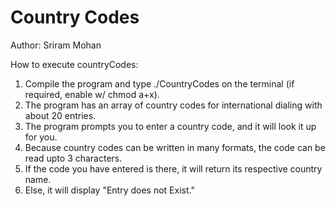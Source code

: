 # Country Codes

Author: Sriram Mohan

How to execute countryCodes:
  1. 	Compile the program and type ./CountryCodes on the terminal (if required, enable w/ chmod a+x).
  2.	The program has an array of country codes for international dialing with about 20 entries.
  3.  The program prompts you to enter a country code, and it will look it up for you.
  3.  Because country codes can be written in many formats, the code can be read upto 3 characters.
  4.  If the code you have entered is there, it will return its respective country name.
  5.  Else, it will display "Entry does not Exist."
